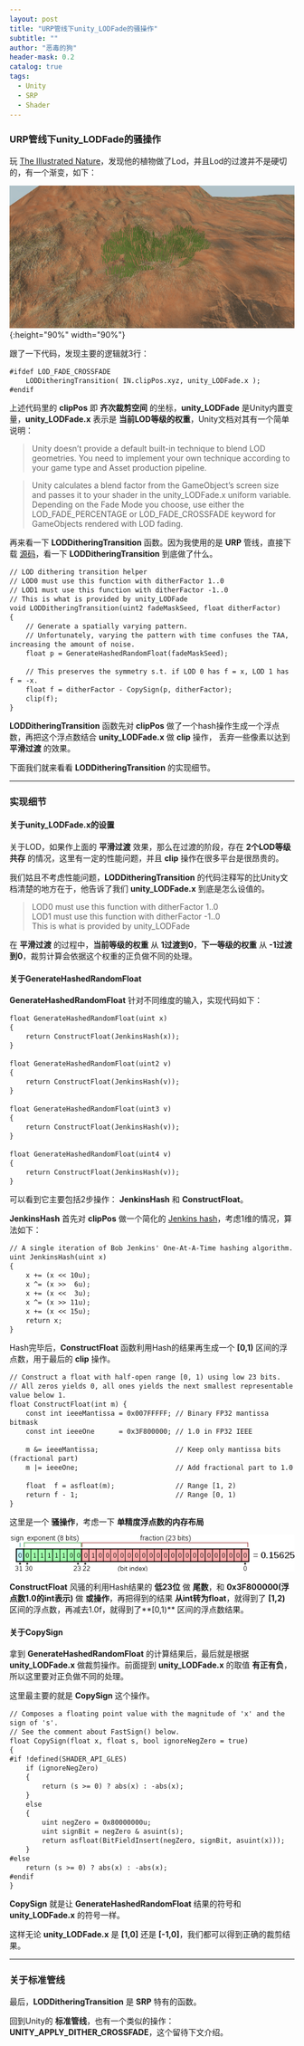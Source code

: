 ```yaml
---
layout: post
title: "URP管线下unity_LODFade的骚操作"
subtitle: ""
author: "恶毒的狗"
header-mask: 0.2
catalog: true
tags:
  - Unity
  - SRP
  - Shader
---
```


### URP管线下unity_LODFade的骚操作

玩 [The Illustrated Nature](https://assetstore.unity.com/packages/3d/vegetation/the-illustrated-nature-153939?aid=1101l85Tr)，发现他的植物做了Lod，并且Lod的过渡并不是硬切的，有一个渐变，如下：

![img](/img/shader-lod-fade/screenshot1.gif){:height="90%" width="90%"}

跟了一下代码，发现主要的逻辑就3行：

```
#ifdef LOD_FADE_CROSSFADE
	LODDitheringTransition( IN.clipPos.xyz, unity_LODFade.x );
#endif
```

上述代码里的 **clipPos** 即 **齐次裁剪空间** 的坐标，**unity_LODFade** 是Unity内置变量，**unity_LODFade.x** 表示是 **当前LOD等级的权重**，Unity文档对其有一个简单说明：

> Unity doesn’t provide a default built-in technique to blend LOD geometries. You need to implement your own technique according to your game type and Asset production pipeline.

> Unity calculates a blend factor from the GameObject’s screen size and passes it to your shader
 in the unity_LODFade.x uniform variable. Depending on the Fade Mode you choose, use either the LOD_FADE_PERCENTAGE or LOD_FADE_CROSSFADE keyword for GameObjects rendered with LOD fading.

再来看一下 **LODDitheringTransition** 函数。因为我使用的是 **URP** 管线，直接下载 [源码](https://github.com/Unity-Technologies/ScriptableRenderPipeline/)，看一下 **LODDitheringTransition** 到底做了什么。

```
// LOD dithering transition helper
// LOD0 must use this function with ditherFactor 1..0
// LOD1 must use this function with ditherFactor -1..0
// This is what is provided by unity_LODFade
void LODDitheringTransition(uint2 fadeMaskSeed, float ditherFactor)
{
    // Generate a spatially varying pattern.
    // Unfortunately, varying the pattern with time confuses the TAA, increasing the amount of noise.
    float p = GenerateHashedRandomFloat(fadeMaskSeed);

    // This preserves the symmetry s.t. if LOD 0 has f = x, LOD 1 has f = -x.
    float f = ditherFactor - CopySign(p, ditherFactor);
    clip(f);
}
```

**LODDitheringTransition** 函数先对 **clipPos** 做了一个hash操作生成一个浮点数，再把这个浮点数结合 **unity_LODFade.x** 做 **clip** 操作， 丢弃一些像素以达到 **平滑过渡** 的效果。

下面我们就来看看 **LODDitheringTransition** 的实现细节。

---

### 实现细节

#### 关于unity_LODFade.x的设置

关于LOD，如果作上面的 **平滑过渡** 效果，那么在过渡的阶段，存在 **2个LOD等级共存** 的情况，这里有一定的性能问题，并且 **clip** 操作在很多平台是很昂贵的。

我们姑且不考虑性能问题，**LODDitheringTransition** 的代码注释写的比Unity文档清楚的地方在于，他告诉了我们 **unity_LODFade.x** 到底是怎么设值的。

> LOD0 must use this function with ditherFactor 1..0 <br>
> LOD1 must use this function with ditherFactor -1..0 <br>
> This is what is provided by unity_LODFade

在 **平滑过渡** 的过程中，**当前等级的权重** 从 **1过渡到0**，**下一等级的权重** 从 **-1过渡到0**，裁剪计算会依据这个权重的正负做不同的处理。

#### 关于GenerateHashedRandomFloat

**GenerateHashedRandomFloat** 针对不同维度的输入，实现代码如下：

```
float GenerateHashedRandomFloat(uint x)
{
    return ConstructFloat(JenkinsHash(x));
}

float GenerateHashedRandomFloat(uint2 v)
{
    return ConstructFloat(JenkinsHash(v));
}

float GenerateHashedRandomFloat(uint3 v)
{
    return ConstructFloat(JenkinsHash(v));
}

float GenerateHashedRandomFloat(uint4 v)
{
    return ConstructFloat(JenkinsHash(v));
}
```

可以看到它主要包括2步操作： **JenkinsHash** 和 **ConstructFloat**。

**JenkinsHash** 首先对 **clipPos** 做一个简化的 [Jenkins hash](https://en.wikipedia.org/wiki/Jenkins_hash_function)，考虑1维的情况，算法如下：

```
// A single iteration of Bob Jenkins' One-At-A-Time hashing algorithm.
uint JenkinsHash(uint x)
{
    x += (x << 10u);
    x ^= (x >>  6u);
    x += (x <<  3u);
    x ^= (x >> 11u);
    x += (x << 15u);
    return x;
}
```

Hash完毕后，**ConstructFloat** 函数利用Hash的结果再生成一个 **[0,1)** 区间的浮点数，用于最后的 **clip** 操作。

```
// Construct a float with half-open range [0, 1) using low 23 bits.
// All zeros yields 0, all ones yields the next smallest representable value below 1.
float ConstructFloat(int m) {
    const int ieeeMantissa = 0x007FFFFF; // Binary FP32 mantissa bitmask
    const int ieeeOne      = 0x3F800000; // 1.0 in FP32 IEEE

    m &= ieeeMantissa;                   // Keep only mantissa bits (fractional part)
    m |= ieeeOne;                        // Add fractional part to 1.0

    float  f = asfloat(m);               // Range [1, 2)
    return f - 1;                        // Range [0, 1)
}
```

这里是一个 **骚操作**，考虑一下 **单精度浮点数的内存布局**

![img](/img/shader-lod-fade/screenshot2.png)

**ConstructFloat** 风骚的利用Hash结果的 **低23位** 做 **尾数**，和 **0x3F800000(浮点数1.0的int表示)** 做 **或操作**，再把得到的结果 **从int转为float**，就得到了 **[1,2)** 区间的浮点数，再减去1.0f，就得到了**[0,1)** 区间的浮点数结果。


#### 关于CopySign

拿到 **GenerateHashedRandomFloat** 的计算结果后，最后就是根据 **unity_LODFade.x** 做裁剪操作。前面提到 **unity_LODFade.x** 的取值 **有正有负**，所以这里要对正负做不同的处理。

这里最主要的就是 **CopySign** 这个操作。

```
// Composes a floating point value with the magnitude of 'x' and the sign of 's'.
// See the comment about FastSign() below.
float CopySign(float x, float s, bool ignoreNegZero = true)
{
#if !defined(SHADER_API_GLES)
    if (ignoreNegZero)
    {
        return (s >= 0) ? abs(x) : -abs(x);
    }
    else
    {
        uint negZero = 0x80000000u;
        uint signBit = negZero & asuint(s);
        return asfloat(BitFieldInsert(negZero, signBit, asuint(x)));
    }
#else
    return (s >= 0) ? abs(x) : -abs(x);
#endif
}
```

**CopySign** 就是让 **GenerateHashedRandomFloat** 结果的符号和 **unity_LODFade.x** 的符号一样。

这样无论 **unity_LODFade.x** 是 **[1,0]** 还是 **[-1,0]**，我们都可以得到正确的裁剪结果。

---

### 关于标准管线

最后，**LODDitheringTransition** 是 **SRP** 特有的函数。 

回到Unity的 **标准管线**，也有一个类似的操作： **UNITY_APPLY_DITHER_CROSSFADE**，这个留待下文介绍。







